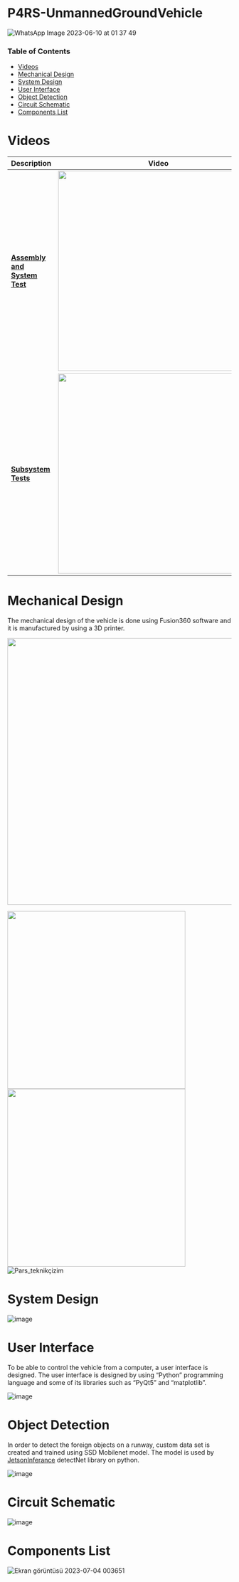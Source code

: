 # P4RS-UnmannedGroundVehicle
![WhatsApp Image 2023-06-10 at 01 37 49](https://github.com/OmerMert/P4RS-UnmannedGroundVehicle/assets/47865653/6ac85146-7e49-4c26-bf04-3bccfeeaff2c)

### Table of Contents
* [Videos](#videos)
* [Mechanical Design](#mechanical-design)
* [System Design](#system-design)
* [User Interface](#user-interface)
* [Object Detection](#object-detection)
* [Circuit Schematic](#circuit-schematic)
* [Components List](#components-list)
  
# Videos 
| Description                                                                                                                                                                                                                                                                                                        | Video                                                                                                                                                                                                                                                 |
|--------------------------------------------------------------------------------------------------------------------------------------------------------------------------------------------------------------------------------------------------------------------------------------------------------------------|-------------------------------------------------------------------------------------------------------------------------------------------------------------------------------------------------------------------------------------------------------|
| <a href="https://www.youtube.com/watch?v=SGvht3T8gME" target="_blank">**Assembly and System Test**| <a href="https://www.youtube.com/watch?v=SGvht3T8gME"><img src=https://github.com/OmerMert/P4RS-UnmannedGroundVehicle/assets/47865653/e6bf816f-d024-4abb-971b-756c00b77a81 width="450"></a>               |
| <a href="https://www.youtube.com/watch?v=e-rI-GKq24E" target="_blank">**Subsystem Tests**| <a href="https://www.youtube.com/watch?v=e-rI-GKq24E"><img src=https://github.com/OmerMert/P4RS-UnmannedGroundVehicle/assets/47865653/2542173e-ff98-4402-9722-0505635ee6b5 width="450"></a>           |

# Mechanical Design  
The mechanical design of the vehicle is done using Fusion360 software and it is manufactured by using a 3D printer.

<img width="600" align="center" src="https://github.com/OmerMert/P4RS-UnmannedGroundVehicle/assets/47865653/7e3aadbc-ae61-4a02-86ae-b82bd0bfc03b">

<img width="400" src="https://github.com/OmerMert/P4RS-UnmannedGroundVehicle/assets/47865653/4990b556-4f23-49f2-a7c5-b10dbf1bd618">           <img width="400" src="https://github.com/OmerMert/P4RS-UnmannedGroundVehicle/assets/47865653/4d166645-8e8e-4cbd-9239-46ced0da8c4d"> 
![Pars_teknikçizim](https://github.com/OmerMert/P4RS-UnmannedGroundVehicle/assets/47865653/9b29fba9-b590-4097-9382-12f201b41e0f)

# System Design 

![image](https://github.com/OmerMert/P4RS-UnmannedGroundVehicle/assets/47865653/ae094bf4-31b8-4f0f-8843-411bfc127ab6)

# User Interface
To be able to control the vehicle from a computer, a user interface is designed. The user interface is designed by using “Python” programming language and some of its libraries such as “PyQt5” and “matplotlib”.

![image](https://github.com/OmerMert/P4RS-UnmannedGroundVehicle/assets/47865653/5428c087-a4ab-4ca6-b357-b8917fb597c9)

# Object Detection
In order to detect the foreign objects on a runway, custom data set is created and trained using SSD Mobilenet model. The model is used by [JetsonInferance](https://github.com/dusty-nv/jetson-inference) detectNet library on python.

![image](https://github.com/OmerMert/P4RS-UnmannedGroundVehicle/assets/47865653/21439d86-e420-46b5-bf47-959cee8009ac)

# Circuit Schematic
![image](https://github.com/OmerMert/P4RS-UnmannedGroundVehicle/assets/47865653/d36a2afd-73e7-4da1-bcce-286d0d89f43e)

# Components List
![Ekran görüntüsü 2023-07-04 003651](https://github.com/OmerMert/P4RS-UnmannedGroundVehicle/assets/47865653/3ca556e5-f038-4db3-8254-c88478212b6b)


